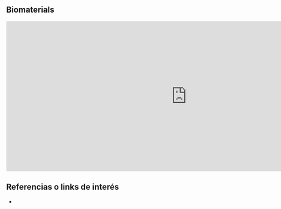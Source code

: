 ## Biomaterials

<iframe src="https://docs.google.com/presentation/d/e/2PACX-1vSy1qXEo4ywKXBKrJAKA5A7WVCqIUyshdjtq3jxpfO_3-3Zz-goDHVJukc8jdFnB8BS4u_sJle9spJs/embed?start=false&loop=false&delayms=3000" frameborder="0" width="960" height="400" allowfullscreen="true" mozallowfullscreen="true" webkitallowfullscreen="true"></iframe>

## Referencias o links de interés
-
